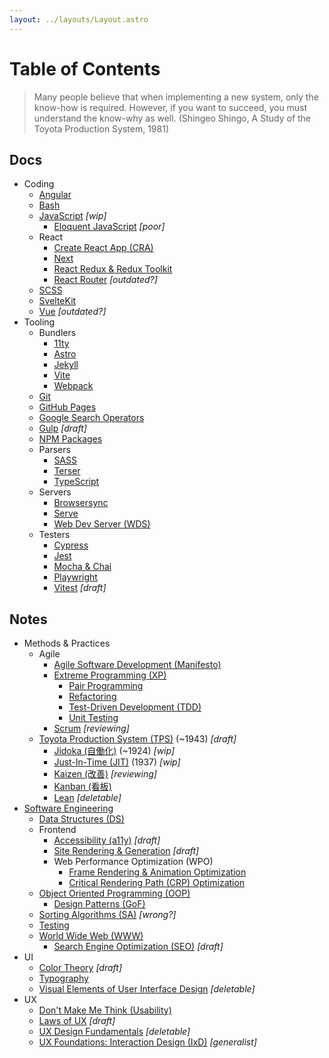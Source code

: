 ```yaml
---
layout: ../layouts/Layout.astro
---
```

# Table of Contents

>Many people believe that when implementing a new system, only the know-how is required. However, if you want to succeed, you must understand the know-why as well. (Shingeo Shingo, A Study of the Toyota Production System, 1981)

## Docs

- Coding
  - [Angular](docs/coding/angular/)
  - [Bash](docs/coding/bash/)
  - [JavaScript](docs/coding/js/) *[wip]*
    - [Eloquent JavaScript](docs/coding/js/eloquent_js/) *[poor]*
  - React
    - [Create React App (CRA)](docs/coding/react/cra/)
    - [Next](docs/coding/react/next/)
    - [React Redux & Redux Toolkit](docs/coding/react/react_redux_toolkit/)
    - [React Router](docs/coding/react/react_router/) *[outdated?]*
  - [SCSS](docs/coding/scss/)
  - [SvelteKit](docs/coding/sveltekit/)
  - [Vue](docs/coding/vue/) *[outdated?]*
- Tooling
  - Bundlers
    - [11ty](docs/tooling/11ty/)
    - [Astro](docs/tooling/astro/)
    - [Jekyll](docs/tooling/jekyll/)
    - [Vite](docs/tooling/vite/)
    - [Webpack](docs/tooling/webpack/)
  - [Git](docs/tooling/git/)
  - [GitHub Pages](docs/tooling/gh_pages/)
  - [Google Search Operators](docs/tooling/google_search_operators/)
  - [Gulp](docs/tooling/gulp/) *[draft]*
  - [NPM Packages](docs/tooling/npm/)
  - Parsers
    - [SASS](docs/tooling/sass/)
    - [Terser](docs/tooling/terser/)
    - [TypeScript](docs/tooling/ts/)
  <!-- - Poppler[](docs/tooling/poppler/) *[pre-draft]* -->
  - Servers
    - [Browsersync](docs/tooling/browsersync/)
    - [Serve](docs/tooling/serve/)
    - [Web Dev Server (WDS)](docs/tooling/wds/)
  - Testers
    - [Cypress](docs/tooling/cypress/)
    - [Jest](docs/tooling/jest/)
    - [Mocha & Chai](docs/tooling/mocha-chai/)
    - [Playwright](docs/tooling/playwright/)
    - [Vitest](docs/tooling/vitest/) *[draft]*

## Notes

- Methods & Practices
  - Agile[](notes/method/agile/)
    - [Agile Software Development (Manifesto)](notes/method/agile/agile_software_dev/)
    - [Extreme Programming (XP)](notes/method/agile/xp/)
      - [Pair Programming](notes/method/agile/xp/pair_programming/)
      - [Refactoring](notes/method/agile/xp/refactoring/)
      - [Test-Driven Development (TDD)](notes/method/agile/xp/tdd/)
      - [Unit Testing](notes/method/agile/xp/unit/)
    - [Scrum](notes/method/agile/scrum/) *[reviewing]*
  - [Toyota Production System (TPS)](notes/method/tps/) (~1943) *[draft]*
    - [Jidoka (自働化)](notes/method/tps/jidoka/) (~1924) *[wip]*
    - [Just-In-Time (JIT)](notes/method/tps/just_in_time/) (1937) *[wip]*
    - [Kaizen (改善)](notes/method/tps/kaizen/) *[reviewing]*
    - [Kanban (看板)](notes/method/tps/kanban/)
    - [Lean](notes/method/tps/lean/) *[deletable]*
- [Software Engineering](notes/se/)
  <!-- - Architectural Patterns[](notes/se/arch_patterns/) *[pre-draft]* -->
  - [Data Structures (DS)](notes/se/data_structures/)
  - Frontend
    - [Accessibility (a11y)](notes/se/frontend/accessibility/) *[draft]*
    - [Site Rendering & Generation](notes/se/frontend/site_rendering_and_generation/) *[draft]*
    - Web Performance Optimization (WPO)
      - [Frame Rendering & Animation Optimization](notes/se/frontend/wpo/rendering_and_animation_optimization/)
      - [Critical Rendering Path (CRP) Optimization](notes/se/frontend/wpo/crp/)
  - [Object Oriented Programming (OOP)](notes/se/oop/)
    - [Design Patterns (GoF)](notes/se/oop/design_patterns/)
  - [Sorting Algorithms (SA)](notes/se/sorting_algorithms/) *[wrong?]*
  - [Testing](notes/se/testing/)
    <!-- - [A/B Testing](notes/se/testing/ab/) *[pre-draft]* -->
  - [World Wide Web (WWW)](notes/se/www/)
    - [Search Engine Optimization (SEO)](notes/se/www/seo/) *[draft]*
- UI
  <!-- - Atomic Design[](notes/ui/atomic_design/) *[pre-draft]* -->
  - [Color Theory](notes/ui/color/) *[draft]*
  - [Typography](notes/ui/typography/)
  <!-- - Data Visualization[](notes/ui/data_visualization/) *[pre-draft]* -->
  - [Visual Elements of User Interface Design](notes/ui/visual_elements_of_ui_design/) *[deletable]*
- UX
  - [Don't Make Me Think (Usability)](notes/ux/dont_make_me_think/)
  - [Laws of UX](notes/ux/laws_of_ux/) *[draft]*
  - [UX Design Fundamentals](notes/ux/ux_design_fundamentals/) *[deletable]*
  - [UX Foundations: Interaction Design (IxD)](notes/ux/ux_foundations_ixd/) *[generalist]*
